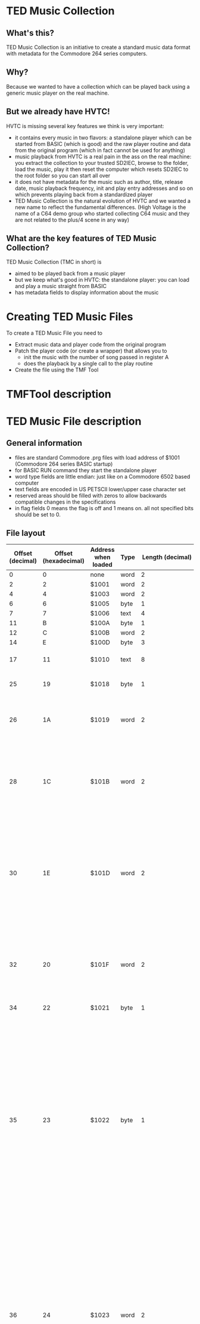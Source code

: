 # TED Music Collection
## What's this?
TED Music Collection is an initiative to create a standard music data format with metadata for the Commodore 264 series computers.
## Why?
Because we wanted to have a collection which can be played back using a generic music player on the real machine.
## But we already have HVTC!
HVTC is missing several key features we think is very important:
* it contains every music in two flavors: a standalone player which can be started from BASIC (which is good) and the raw player routine and data from the original program (which in fact cannot be used for anything)
* music playback from HVTC is a real pain in the ass on the real machine: you extract the collection to your trusted SD2IEC, browse to the folder, load the music, play it then reset the computer which resets SD2IEC to the root folder so you can start all over
* it does not have metadata for the music such as author, title, release date, music playback frequency, init and play entry addresses and so on which prevents playing back from a standardized player
* TED Music Collection is the natural evolution of HVTC and we wanted a new name to reflect the fundamental differences. (High Voltage is the name of a C64 demo group who started collecting C64 music and they are not related to the plus/4 scene in any way)
## What are the key features of TED Music Collection? 
TED Music Collection (TMC in short) is
* aimed to be played back from a music player
* but we keep what's good in HVTC: the standalone player: you can load and play a music straight from BASIC
* has metadata fields to display information about the music
# Creating TED Music Files
To create a TED Music File you need to

* Extract music data and player code from the original program
* Patch the player code (or create a wrapper) that allows you to
  * init the music with the number of song passed in register A
  * does the playback by a single call to the play routine
* Create the file using the TMF Tool
# TMFTool description
# TED Music File description
## General information
* files are standard Commodore .prg files with load address of $1001 (Commodore 264 series BASIC startup)
* for BASIC RUN command they start the standalone player
* word type fields are little endian: just like on a Commodore 6502 based computer
* text fields are encoded in US PETSCII lower/upper case character set
* reserved areas should be filled with zeros to allow backwards compatible changes in the specifications
* in flag fields 0 means the flag is off and 1 means on. all not specified bits should be set to 0.
## File layout
|Offset (decimal)|Offset (hexadecimal)|Address when loaded|Type|Length (decimal)|Name|Mandatory|Value|Remarks|
|----------------|--------------------|-------------------|----|----------------|----|---------|-----|-------|
|0|0|none|word|2|loadaddress|yes|$1001|not checked|
|2|2|$1001|word|2|basicnextline|yes|$100b|not checked|
|4|4|$1003|word|2|basiclinenumber|yes|2020|not checked|
|6|6|$1005|byte|1|basicsys|yes|$9e|not checked|
|7|7|$1006|text|4|basicsysparam|yes|4352|not checked|
|11|B|$100A|byte|1|basiclineend|yes|0|not checked|
|12|C|$100B|word|2|basicend|yes|$0000|not checked|
|14|E|$100D|byte|3||yes||filler|
|17|11|$1010|text|8|signature|yes|$54 $45 $44 $4d $55 $53 $49 $43|„tedmusic”|
|25|19|$1018|byte|1|version|yes|0|0: Preliminary specification version|
|26|1A|$1019|word|2|dataoffset|yes||The offset where song data starts from the beginning of the file (load address included)|
|28|1C|$101B|word|2|dataaddress|yes||This is the memory address where the real music data should be loaded (in case of BASIC load this is the address where the music should be relocated to)|
|30|1E|$101D|word|2|initaddress|yes||The address of the routine which can be called to start a song. The number of the song is passed in register A.<br/>The init must not change interrupt enable ($ff0a) register and interrupt vectors (neither $0314 nor $fffe)|
|32|20|$101F|word|2|playaddress|yes||The address of the routine which can be called to play the song. CPU I flag should not be manipulated and interrupt request ($ff09) must not be acknowledged|
|34|22|$1021|byte|1|numberofsongs|yes|||
|35|23|$1022|byte|1|timing|yes|<ul><li>0: PAL VBlank (50Hz),</li><li>1: NTSC VBlank (60Hz),</li><li>2: PAL timer1 value in next field,</li><li>3: NTSC timer1 value in next field,</li><li>4: PAL timer1 value set by init routine,</li><li>5: NTSC timer1 value set by init routine</li><li>6: PAL 2x</li><li>7: NTSC 2x</li></ul>|Value 4 and 5 should be avoided whenever possible because it prevents playing back PAL music on NTSC machines and vice versa.|
|36|24|$1023|word|2|timer1value|no||<p>The value put in TED timer#1</p> <p>Special timer values:</p> <ul> <li>PAL 1/frame (VBlank, 1x): 17734</li> <li>PAL 2/frame (2x): 8867</li> <li>PAL 4/frame (4x): 4433</li> <li>NTSC 1/frame: 14915</li> <li>NTSC 2/frame: 7457</li> <li>NTSC 4/frame: 3728</li> </ul>|
|38|26|$1025|byte|1|songflags|yes|<ul> <li>Bit 0: screen turned off during playback</li> <li>Bit 1: uses SID</li> <li>Bit 2: uses DigiBlaster</li> <li>Bit 3: uses AY (DIGIMUZ)</li> <li>Bit 4: uses FM</li><li>Bit 5: SID is used at C64 frequency</li></ul>|Screen can be turned of during playback but the song still should handle interrupts gracefully.<br/>Music should indicate the used additional sound sources in order to allow music players to mute them after playback|
|39|27|$1026|byte|1|fileflags|yes|<ul> <li>Bit 0: file has song duration block</li> </ul>||
|40|28|$1027|word|2|durationoffset|no||Offset of duration block if present|
|42|2A|$1029|byte|23|reserved|no||Reserved for future use (padding to align text field to addresses dividable by $10)|
|65|41|$1040|text|32|title|yes|||
|97|61|$1060|text|32|author|no|||
|129|81|$1080|text|32|released|no|||
|161|A1|$10A0|text|32|tracker|no||Name of the tracker/composer used to create song|
|193|C1|$10C0|byte|64||yes||Reserved for future use|
|257|101|$1100|||player|yes||A built-in player (and optional relocator) routine that allows playing the music on a 264 series machine after a BASIC DLOAD|
||durationoffset||word|2*numberofsongs|durationblock|no||An optional array of words for every song in the file. The durations are stored in seconds and rounded up (for example 1 minute 3.2 seconds should be stored as 64)|
||dataoffset||||data|yes||The music data|
